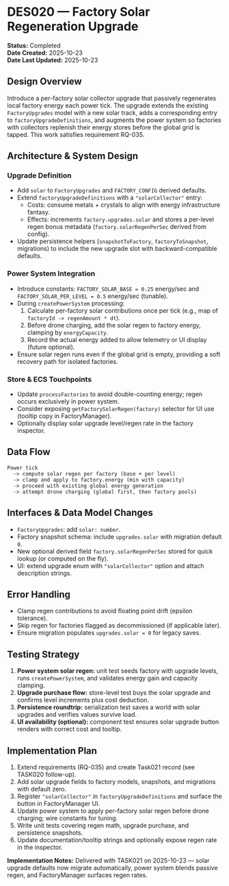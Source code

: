# DES020 — Factory Solar Regeneration Upgrade

**Status:** Completed  
**Date Created:** 2025-10-23  
**Date Last Updated:** 2025-10-23

## Design Overview

Introduce a per-factory solar collector upgrade that passively regenerates local factory energy each power tick. The upgrade extends the existing `FactoryUpgrades` model with a new solar track, adds a corresponding entry to `factoryUpgradeDefinitions`, and augments the power system so factories with collectors replenish their energy stores before the global grid is tapped. This work satisfies requirement RQ-035.

## Architecture & System Design

### Upgrade Definition

- Add `solar` to `FactoryUpgrades` and `FACTORY_CONFIG` derived defaults.
- Extend `factoryUpgradeDefinitions` with a `"solarCollector"` entry:
  - Costs: consume metals + crystals to align with energy infrastructure fantasy.
  - Effects: increments `factory.upgrades.solar` and stores a per-level regen bonus metadata (`factory.solarRegenPerSec` derived from config).
- Update persistence helpers (`snapshotToFactory`, `factoryToSnapshot`, migrations) to include the new upgrade slot with backward-compatible defaults.

### Power System Integration

- Introduce constants: `FACTORY_SOLAR_BASE = 0.25` energy/sec and `FACTORY_SOLAR_PER_LEVEL = 0.5` energy/sec (tunable).
- During `createPowerSystem` processing:
  1. Calculate per-factory solar contributions once per tick (e.g., map of `factoryId -> regenAmount * dt`).
  2. Before drone charging, add the solar regen to factory energy, clamping by `energyCapacity`.
  3. Record the actual energy added to allow telemetry or UI display (future optional).
- Ensure solar regen runs even if the global grid is empty, providing a soft recovery path for isolated factories.

### Store & ECS Touchpoints

- Update `processFactories` to avoid double-counting energy; regen occurs exclusively in power system.
- Consider exposing `getFactorySolarRegen(factory)` selector for UI use (tooltip copy in FactoryManager).
- Optionally display solar upgrade level/regen rate in the factory inspector.

## Data Flow

```
Power tick
  -> compute solar regen per factory (base + per level)
  -> clamp and apply to factory.energy (min with capacity)
  -> proceed with existing global energy generation
  -> attempt drone charging (global first, then factory pools)
```

## Interfaces & Data Model Changes

- `FactoryUpgrades`: add `solar: number`.
- Factory snapshot schema: include `upgrades.solar` with migration default `0`.
- New optional derived field `factory.solarRegenPerSec` stored for quick lookup (or computed on the fly).
- UI: extend upgrade enum with `"solarCollector"` option and attach description strings.

## Error Handling

- Clamp regen contributions to avoid floating point drift (epsilon tolerance).
- Skip regen for factories flagged as decommissioned (if applicable later).
- Ensure migration populates `upgrades.solar = 0` for legacy saves.

## Testing Strategy

1. **Power system solar regen:** unit test seeds factory with upgrade levels, runs `createPowerSystem`, and validates energy gain and capacity clamping.
2. **Upgrade purchase flow:** store-level test buys the solar upgrade and confirms level increments plus cost deduction.
3. **Persistence roundtrip:** serialization test saves a world with solar upgrades and verifies values survive load.
4. **UI availability (optional):** component test ensures solar upgrade button renders with correct cost and tooltip.

## Implementation Plan

1. Extend requirements (RQ-035) and create Task021 record (see TASK020 follow-up).
2. Add solar upgrade fields to factory models, snapshots, and migrations with default zero.
3. Register `"solarCollector"` in `factoryUpgradeDefinitions` and surface the button in FactoryManager UI.
4. Update power system to apply per-factory solar regen before drone charging; wire constants for tuning.
5. Write unit tests covering regen math, upgrade purchase, and persistence snapshots.
6. Update documentation/tooltip strings and optionally expose regen rate in the inspector.

**Implementation Notes:** Delivered with TASK021 on 2025-10-23 — solar upgrade defaults now migrate automatically, power system blends passive regen, and FactoryManager surfaces regen rates.
